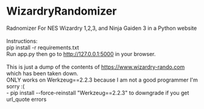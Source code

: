 # WizardryRandomizer
Radnomizer For NES Wizardry 1,2,3, and Ninja Gaiden 3 in a Python website
<br>
<br>Instructions:
<br>pip install -r requirements.txt
<br>Run app.py then go to http://127.0.0.1:5000 in your browser. 
<br><br>
This is just a dump of the contents of https://www.wizardry-rando.com which has been taken down.
<br>ONLY works on Werkzeug==2.2.3 because I am not a good programmer I'm sorry :(
<br>  -  pip install --force-reinstall "Werkzeug==2.2.3" to downgrade if you get url_quote errors
